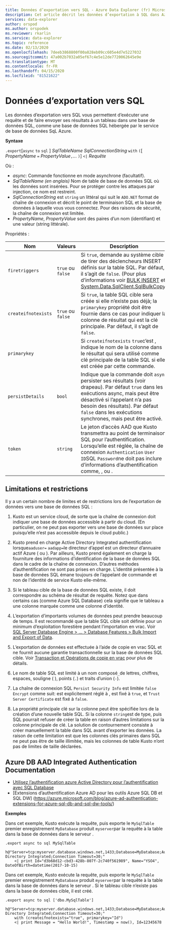 ```yaml
---
title: Données d’exportation vers SQL - Azure Data Explorer (fr) Microsoft Docs
description: Cet article décrit les données d’exportation à SQL dans Azure Data Explorer.
services: data-explorer
author: orspod
ms.author: orspodek
ms.reviewer: rkarlin
ms.service: data-explorer
ms.topic: reference
ms.date: 02/13/2020
ms.openlocfilehash: 7deeb3868800f00a828eb09cc605e4d7e5227032
ms.sourcegitcommit: 47a002b7032a05ef67c4e5e12de7720062645e9e
ms.translationtype: MT
ms.contentlocale: fr-FR
ms.lasthandoff: 04/15/2020
ms.locfileid: "81521622"
---
```

# <a name="export-data-to-sql"></a>Données d’exportation vers SQL

Les données d’exportation vers SQL vous permettent d’exécuter une requête et de faire envoyer ses résultats à un tableau dans une base de données SQL, comme une base de données SQL hébergée par le service de base de données SqL Azure.

**Syntaxe**

`.export`[`async` `to` `sql` ] *SqlTableName* *SqlConnectionString* `with` `(`[ *PropertyName* `=` *PropertyValue*`,`... `)`] `<|` *Requête*

Où :
* *async*: Commande fonctionne en mode asynchrone (facultatif).
* *SqlTableName (en anglais)* Nom de table de base de données SQL où les données sont insérées.
  Pour se protéger contre les attaques par injection, ce nom est restreint.
* *SqlConnectionString* est `string` un littéral qui suit le `ADO.NET` format de chaîne de connexion et décrit le point de terminaison SQL et la base de données à laquelle vous vous connectez. Pour des raisons de sécurité, la chaîne de connexion est limitée.
* *PropertyName*, *PropertyValue* sont des paires d’un nom (identifiant) et une valeur (string littérale).

Propriétés :

|Nom               |Valeurs           |Description|
|-------------------|-----------------|-----------|
|`firetriggers`     |`true` ou `false`|Si `true`, demande au système cible de tirer des déclencheurs INSERT définis sur la table SQL. Par défaut, il s’agit de `false`. (Pour plus d’informations voir [BULK INSERT](https://msdn.microsoft.com/library/ms188365.aspx) et [System.Data.SqlClient.SqlBulkCopy](https://msdn.microsoft.com/library/system.data.sqlclient.sqlbulkcopy(v=vs.110).aspx))|
|`createifnotexists`|`true` ou `false`|Si `true`, la table SQL cible sera créée si elle n’existe pas déjà; la `primarykey` propriété doit être fournie dans ce cas pour indiquer la colonne de résultat qui est la clé principale. Par défaut, il s’agit de `false`.|
|`primarykey`       |                 |Si `createifnotexists` `true`c’est , indique le nom de la colonne dans le résultat qui sera utilisé comme clé principale de la table SQL si elle est créée par cette commande.|
|`persistDetails`   |`bool`           |Indique que la commande doit `async` persister ses résultats (voir drapeau). Par défaut `true` dans les exécutions async, mais peut être désactivé si l’appelant n’a pas besoin des résultats). Par défaut `false` dans les exécutions synchrones, mais peut être activé. |
|`token`            |`string`         |Le jeton d’accès AAD que Kusto transmettra au point de terminaison SQL pour l’authentification. Lorsqu’elle est réglée, la chaîne de connexion `Authentication` `User ID`SQL `Password`ne doit pas inclure d’informations d’authentification comme, , ou .|

## <a name="limitations-and-restrictions"></a>Limitations et restrictions

Il y a un certain nombre de limites et de restrictions lors de l’exportation de données vers une base de données SQL :

1. Kusto est un service cloud, de sorte que la chaîne de connexion doit indiquer une base de données accessible à partir du cloud. (En particulier, on ne peut pas exporter vers une base de données sur place puisqu’elle n’est pas accessible depuis le cloud public.)

2. Kusto prend en charge Active Directory Integrated authentification lorsque`aaduser=` `aadapp=`le directeur d’appel est un directeur d’annuaire actif Azure ( ou ).
   Par ailleurs, Kusto prend également en charge la fourniture des informations d’identification de la base de données SQL dans le cadre de la chaîne de connexion. D’autres méthodes d’authentification ne sont pas prises en charge. L’identité présentée à la base de données SQL émane toujours de l’appelant de commande et non de l’identité de service Kusto elle-même.

3. Si le tableau cible de la base de données SQL existe, il doit correspondre au schéma de résultat de requête. Notez que dans certains cas (comme Azure SQL Database) cela signifie que le tableau a une colonne marquée comme une colonne d’identité.

4. L’exportation d’importants volumes de données peut prendre beaucoup de temps. Il est recommandé que la table SQL cible soit définie pour un minimum d’exploitation forestière pendant l’importation en vrac.
   Voir [SQL Server Database Engine > ... > Database Features > Bulk Import and Export of Data](https://msdn.microsoft.com/library/ms190422.aspx).

5. L’exportation de données est effectuée à l’aide de copie en vrac SQL et ne fournit aucune garantie transactionnelle sur la base de données SQL cible. Voir [Transaction et Opérations de copie en vrac](https://docs.microsoft.com/dotnet/framework/data/adonet/sql/transaction-and-bulk-copy-operations) pour plus de détails.

6. Le nom de table SQL est limité à un nom composé`_`de lettres, chiffres, espaces, souligne ( ), points (`.`) et traits d’union (`-`).

7. La chaîne de connexion SQL `Persist Security Info` est limitée `false` `Encrypt` comme suit: est explicitement réglé à , est fixé à `true`, et `Trust Server Certificate` est fixé à `false`.

8. La propriété principale clé sur la colonne peut être spécifiée lors de la création d’une nouvelle table SQL. Si la colonne `string`est de type, puis SQL pourrait refuser de créer la table en raison d’autres limitations sur la colonne principale de clé. La solution de contournement consiste à créer manuellement la table dans SQL avant d’exporter les données. La raison de cette limitation est que les colonnes clés primaires dans SQL ne peut pas être de taille illimitée, mais les colonnes de table Kusto n’ont pas de limites de taille déclarées.

## <a name="azure-db-aad-integrated-authentication-documentation"></a>Azure DB AAD Integrated Authentication Documentation

* [Utilisez l’authentification azure Active Directory pour l’authentification avec SQL Database](https://docs.microsoft.com/azure/sql-database/sql-database-aad-authentication)
* [Extensions d’authentification Azure AD pour les outils Azure SQL DB et SQL DW] (https://azure.microsoft.com/blog/azure-ad-authentication-extensions-for-azure-sql-db-and-sql-dw-tools/)

**Exemples** 

Dans cet exemple, Kusto exécute la requête, puis exporte le `MySqlTable` premier enregistrement `MyDatabase` produit `myserver`par la requête à la table dans la base de données dans le serveur .

```kusto 
.export async to sql MySqlTable
    h@"Server=tcp:myserver.database.windows.net,1433;Database=MyDatabase;Authentication=Active Directory Integrated;Connection Timeout=30;"
    <| print Id="d3b68d12-cbd3-428b-807f-2c740f561989", Name="YSO4", DateOfBirth=datetime(2017-10-15)
```

Dans cet exemple, Kusto exécute la requête, puis exporte le `MySqlTable` premier enregistrement `MyDatabase` produit `myserver`par la requête à la table dans la base de données dans le serveur .
Si le tableau cible n’existe pas dans la base de données cible, il est créé.

```kusto 
.export async to sql ['dbo.MySqlTable']
    h@"Server=tcp:myserver.database.windows.net,1433;Database=MyDatabase;Authentication=Active Directory Integrated;Connection Timeout=30;"
    with (createifnotexists="true", primarykey="Id")
    <| print Message = "Hello World!", Timestamp = now(), Id=12345678
```